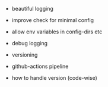 * beautiful logging
* improve check for minimal config
* allow env variables in config-dirs etc

* debug logging
* versioning
* github-actions pipeline
* how to handle version (code-wise)
